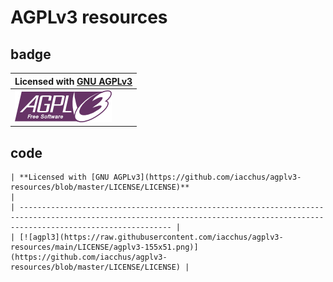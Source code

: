 # AGPLv3 resources

## badge

| **Licensed with [GNU AGPLv3](https://github.com/iacchus/agplv3-resources/blob/master/LICENSE/LICENSE)** |
| ----------------- |
| [![agpl3](https://raw.githubusercontent.com/iacchus/agplv3-resources/main/LICENSE/agplv3-155x51.png)](https://github.com/iacchus/agplv3-resources/blob/master/LICENSE/LICENSE) |

## code

```
| **Licensed with [GNU AGPLv3](https://github.com/iacchus/agplv3-resources/blob/master/LICENSE/LICENSE)**                                                                        |
| ------------------------------------------------------------------------------------------------------------------------------------------------------------------------------ |
| [![agpl3](https://raw.githubusercontent.com/iacchus/agplv3-resources/main/LICENSE/agplv3-155x51.png)](https://github.com/iacchus/agplv3-resources/blob/master/LICENSE/LICENSE) |
```
